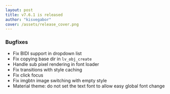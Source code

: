 ```yaml
---
layout: post
title: v7.6.1 is released
author: "kisvegabor"
cover: /assets/release_cover.png
---
```



### Bugfixes
- Fix BIDI support in dropdown list
- Fix copying base dir in `lv_obj_create`
- Handle sub pixel rendering in font loader
- Fix transitions with style caching
- Fix click focus
- Fix imgbtn image switching with empty style
- Material theme: do not set the text font to allow easy global font change

